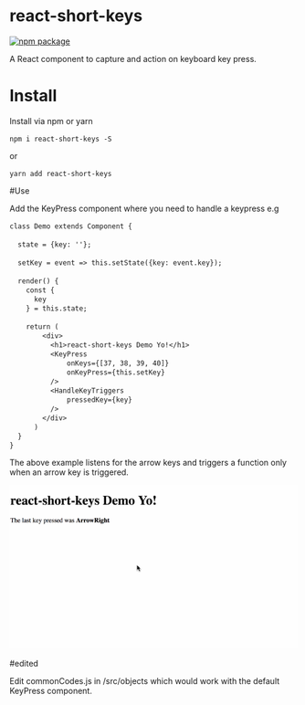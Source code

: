 # react-short-keys

[![npm package][npm-badge]][npm]

A React component to capture and action on keyboard key press.

# Install

Install via npm or yarn

```
npm i react-short-keys -S
```
or

```
yarn add react-short-keys
```

#Use

Add the KeyPress component where you need to handle a keypress e.g

```
class Demo extends Component {

  state = {key: ''};

  setKey = event => this.setState({key: event.key});

  render() {
    const {
      key
    } = this.state;

    return (
        <div>
          <h1>react-short-keys Demo Yo!</h1>
          <KeyPress
              onKeys={[37, 38, 39, 40]}
              onKeyPress={this.setKey}
          />
          <HandleKeyTriggers
              pressedKey={key}
          />
        </div>
      )
  }
}
```

The above example listens for the arrow keys and triggers a function only when an arrow key is triggered.

![alt text](keypress.gif)

[npm-badge]: https://img.shields.io/npm/v/npm-package.png?style=flat-square
[npm]: https://www.npmjs.org/package/react-short-keys

#edited

Edit commonCodes.js in /src/objects which would work with the default KeyPress component.